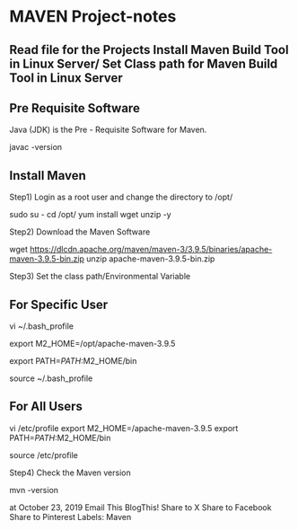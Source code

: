 # MAVEN Project-notes
Read file for the Projects 
Install Maven Build Tool in Linux Server/ Set Class path for Maven Build Tool in Linux Server
-------------------------------------------------------------------------------------------------------------------------

Pre Requisite Software
-----------------------------
Java (JDK) is the Pre - Requisite Software for Maven.

javac -version

Install Maven
------------------
Step1) Login as a root user and change the directory to /opt/

sudo su -
cd /opt/
yum install wget unzip -y

Step2) Download the Maven Software

wget https://dlcdn.apache.org/maven/maven-3/3.9.5/binaries/apache-maven-3.9.5-bin.zip
unzip apache-maven-3.9.5-bin.zip

Step3) Set the class path/Environmental Variable

For Specific User
----------------------
vi ~/.bash_profile

export M2_HOME=/opt/apache-maven-3.9.5

export PATH=$PATH:$M2_HOME/bin

source ~/.bash_profile

For All Users
---------------------- 
vi /etc/profile
export M2_HOME=/apache-maven-3.9.5
export PATH=$PATH:$M2_HOME/bin

source /etc/profile

Step4) Check the Maven version

mvn -version


at October 23, 2019 
Email This
BlogThis!
Share to X
Share to Facebook
Share to Pinterest
Labels: Maven
